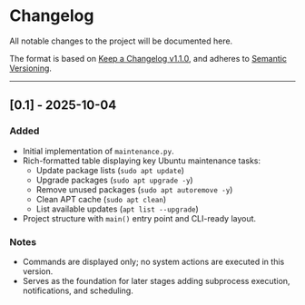 # Changelog

All notable changes to the project will be documented here.

The format is based on [Keep a Changelog v1.1.0](https://keepachangelog.com/en/1.1.0/),
and adheres to [Semantic Versioning](https://semver.org/spec/v2.0.0.html).

---

## [0.1] - 2025-10-04

### Added

* Initial implementation of `maintenance.py`.
* Rich-formatted table displaying key Ubuntu maintenance tasks:
  * Update package lists (`sudo apt update`)
  * Upgrade packages (`sudo apt upgrade -y`)
  * Remove unused packages (`sudo apt autoremove -y`)
  * Clean APT cache (`sudo apt clean`)
  * List available updates (`apt list --upgrade`)
* Project structure with `main()` entry point and CLI-ready layout.

### Notes

* Commands are displayed only; no system actions are executed in this version.
* Serves as the foundation for later stages adding subprocess execution, notifications, and scheduling.

